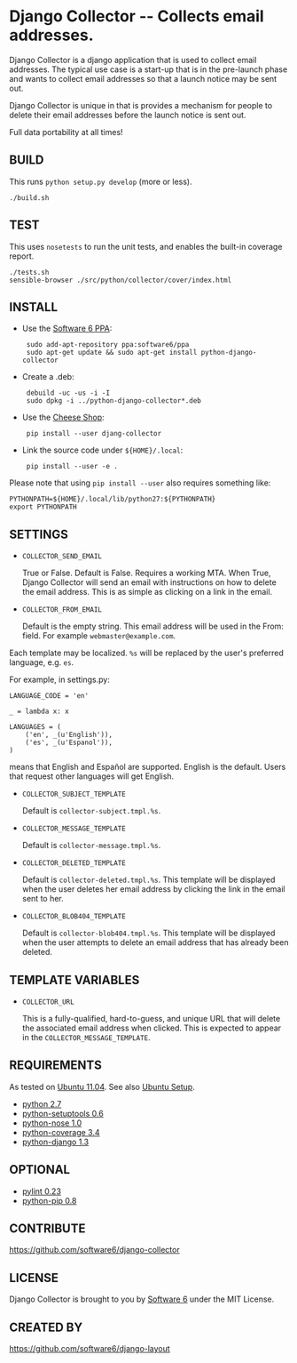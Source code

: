 Django Collector -- Collects email addresses.
===

Django Collector is a django application that is used to collect email
addresses. The typical use case is a start-up that is in the
pre-launch phase and wants to collect email addresses so that a launch
notice may be sent out.

Django Collector is unique in that is provides a mechanism for people
to delete their email addresses before the launch notice is sent out.

Full data portability at all times!

## BUILD

This runs `python setup.py develop` (more or less).

    ./build.sh

## TEST

This uses `nosetests` to run the unit tests, and enables the built-in
coverage report.

    ./tests.sh
    sensible-browser ./src/python/collector/cover/index.html

## INSTALL

 * Use the [Software 6 PPA](https://launchpad.net/~software6/+archive/ppa):

        sudo add-apt-repository ppa:software6/ppa
        sudo apt-get update && sudo apt-get install python-django-collector

 * Create a .deb:

        debuild -uc -us -i -I
        sudo dpkg -i ../python-django-collector*.deb

 * Use the [Cheese Shop](http://pypi.python.org/pypi):

        pip install --user djang-collector

 * Link the source code under `${HOME}/.local`:

        pip install --user -e .

Please note that using `pip install --user` also requires something
like:

    PYTHONPATH=${HOME}/.local/lib/python27:${PYTHONPATH}
    export PYTHONPATH

## SETTINGS

 * `COLLECTOR_SEND_EMAIL`

   True or False. Default is False. Requires a working MTA. When True,
   Django Collector will send an email with instructions on how to
   delete the email address. This is as simple as clicking on a link
   in the email.

 * `COLLECTOR_FROM_EMAIL`

   Default is the empty string. This email address will be used in the
   From: field. For example `webmaster@example.com`.

 Each template may be localized. `%s` will be replaced by the user's
 preferred language, e.g. `es`.

 For example, in settings.py:

    LANGUAGE_CODE = 'en'

    _ = lambda x: x

    LANGUAGES = (
        ('en', _(u'English')),
        ('es', _(u'Espanol')),
    )

 means that English and Español are supported. English is the
 default. Users that request other languages will get English.

 * `COLLECTOR_SUBJECT_TEMPLATE`

   Default is `collector-subject.tmpl.%s`.

 * `COLLECTOR_MESSAGE_TEMPLATE`

   Default is `collector-message.tmpl.%s`.

 * `COLLECTOR_DELETED_TEMPLATE`

   Default is `collector-deleted.tmpl.%s`. This template will be
   displayed when the user deletes her email address by clicking the
   link in the email sent to her.

 * `COLLECTOR_BLOB404_TEMPLATE`

   Default is `collector-blob404.tmpl.%s`. This template will be
   displayed when the user attempts to delete an email address that
   has already been deleted.

## TEMPLATE VARIABLES

 * `COLLECTOR_URL`

   This is a fully-qualified, hard-to-guess, and unique URL that will
   delete the associated email address when clicked. This is expected
   to appear in the `COLLECTOR_MESSAGE_TEMPLATE`.

## REQUIREMENTS

As tested on [Ubuntu 11.04](http://ubuntu.com/). See also [Ubuntu
Setup](https://github.com/software6/ubuntu-setup).

 * [python 2.7](http://www.python.org/)
 * [python-setuptools 0.6](http://packages.python.org/distribute/)
 * [python-nose 1.0](http://code.google.com/p/python-nose/)
 * [python-coverage 3.4](http://nedbatchelder.com/code/coverage/)
 * [python-django 1.3](http://www.djangoproject.com/)

## OPTIONAL

 * [pylint 0.23](http://www.logilab.org/project/pylint)
 * [python-pip 0.8](http://www.pip-installer.org/)

## CONTRIBUTE

https://github.com/software6/django-collector

## LICENSE

Django Collector is brought to you by [Software
6](http://software6.net/) under the MIT License.

## CREATED BY

https://github.com/software6/django-layout
